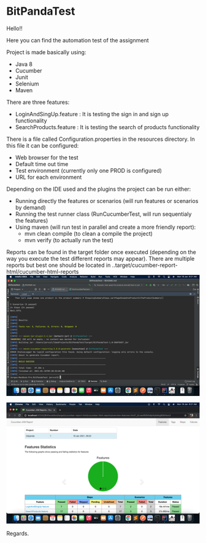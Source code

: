 # BitPandaTest

Hello!!

Here you can find the automation test of the assignment

Project is made basically using:
  - Java 8
  - Cucumber
  - Junit
  - Selenium
  - Maven

There are three features:
  - LoginAndSingUp.feature : It is testing the sign in and sign up functionality
  - SearchProducts.feature : It is testing the search of products functionality

There is a file called Configuration.properties in the resources directory. In this file it can be configured:
  - Web browser for the test
  - Default time out time
  - Test environment (currently only one PROD is configured)
  - URL for each environment

Depending on the IDE used and the plugins the project can be run either:
- Running directly the features or scenarios (will run features or scenarios by demand)
- Running the test runner class (RunCucumberTest, will run sequentialy the features)
- Using maven (will run test in parallel and create a more friendly report):
  * mvn clean compile (to clean a compile the project)
  * mvn verify (to actually run the test)

Reports can be found in the target folder once executed (depending on the way you execute the test different reports may appear). 
There are multiple reports but best one should be located in ..target/cucumber-report-html/cucumber-html-reports
![Report example 1](https://github.com/jarvcol/bitPanda/blob/addImagesReadMe/reportImg/consoleOutput.png)

![Report example 2](https://github.com/jarvcol/bitPanda/blob/addImagesReadMe/reportImg/cucumberReport.png)


Regards.

